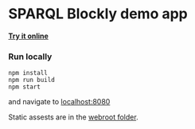 # SPARQL Blockly demo app

**[Try it online](https://langsamu.github.io/sparql-blockly/)**

### Run locally

```batch
npm install
npm run build
npm start
```

and navigate to [localhost:8080](http://localhost:8080/)

Static assests are in the [webroot folder](../docs).
